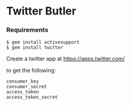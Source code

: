# Twitter Butler

### Requirements
```
$ gem install activesupport
$ gem install twitter
```

Create a twitter app at https://apps.twitter.com/

to get the following:
```
consumer_key
consumer_secret
access_token
access_token_secret
```
